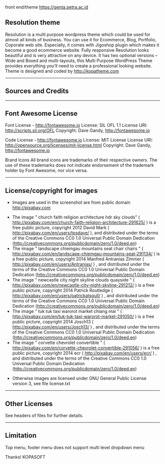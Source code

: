 front end/theme <a>https://genta.petra.ac.id</a>

Resolution theme
--------------------

Resolution is a multi purpose wordpress theme which could be used for almost all kinds of business. You can use it for Ecommerce, Blog, Portfolio, Coporate web site. Especially, it comes with Jigoshop plugin which makes it become a good ecommerce website. Fully responsive Resolution looks beautiful and is very attractive on any device. It has two optional versions – Wide and Boxed and multi-layouts, this Multi Purpose WordPress Theme provides everything you’ll need to create a professional looking website. Theme is designed and coded by http://kopatheme.com

--------------------
Sources and Credits
--------------------

--------------------
Font Awesome License
--------------------

Font License - http://fontawesome.io
License: SIL OFL 1.1
License URI: http://scripts.sil.org/OFL
Copyright: Dave Gandy, http://fontawesome.io

Code License - http://fontawesome.io
License: MIT License
License URI: http://opensource.org/licenses/mit-license.html
Copyright: Dave Gandy, http://fontawesome.io

Brand Icons
All brand icons are trademarks of their respective owners.
The use of these trademarks does not indicate endorsement of the trademark holder by Font Awesome, nor vice versa.


----------------------------
License/copyright for images
----------------------------

* Images are used in the screenshot are from public domain http://pixabay.com

- The image " church faith religion architecture hdr sky clouds" ( http://pixabay.com/en/church-faith-religion-architecture-291625/ ) is a free public picture, copyright 2012 David Mark ( http://pixabay.com/en/users/tpsdave/ ), and distributed under the terms of the Creative Commons CC0 1.0 Universal Public Domain Dedication (http://creativecommons.org/publicdomain/zero/1.0/deed.en)
- The image " landscape chiemgau mountains seat chair chairs " ( http://pixabay.com/en/landscape-chiemgau-mountains-seat-291134/ ) is a free public picture, copyright 2014 Manfred Antranias Zimmer ( http://pixabay.com/en/users/Antranias/ ) , and distributed under the terms of the Creative Commons CC0 1.0 Universal Public Domain Dedication (http://creativecommons.org/publicdomain/zero/1.0/deed.en)
- The image " newcastle city night skyline clouds quayside " ( http://pixabay.com/en/newcastle-city-night-skyline-291212/ ) is a free public picture, copyright 2014 Patrick Routledge ( http://pixabay.com/en/users/patrickatsgull/ ) , and distributed under the terms of the Creative Commons CC0 1.0 Universal Public Domain Dedication (http://creativecommons.org/publicdomain/zero/1.0/deed.en)
- The image " tuk tuk taxi warorot market chiang mai " ( http://pixabay.com/en/tuk-tuk-taxi-warorot-market-291050/ ) is a free public picture, copyright 2014 Josch13 ( http://pixabay.com/en/users/Josch13/ ) , and distributed under the terms of the Creative Commons CC0 1.0 Universal Public Domain Dedication (http://creativecommons.org/publicdomain/zero/1.0/deed.en)
- The image " corvette chevrolet convertible " ( http://pixabay.com/en/corvette-chevrolet-convertible-291056/ ) is a free public picture, copyright 2014 ecr ( http://pixabay.com/en/users/ecr/ ) , and distributed under the terms of the Creative Commons CC0 1.0 Universal Public Domain Dedication (http://creativecommons.org/publicdomain/zero/1.0/deed.en)



* Otherwise images are licensed under GNU General Public License version 3, see file license.txt


--------------------
Other Licenses
--------------------
See headers of files for further details.


--------------------
Limitation
--------------------
Top menu, footer menu does not support multi level dropdown menu


Thanks!
KOPASOFT
